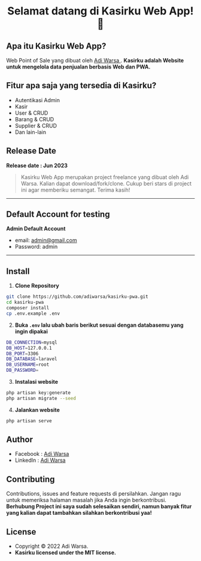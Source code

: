 <h1 align="center">Selamat datang di Kasirku Web App! 👋</h1>

## Apa itu Kasirku Web App?

Web Point of Sale yang dibuat oleh <a href="https://github.com/adiwarsa"> Adi Warsa </a>. **Kasirku adalah Website untuk mengelola data penjualan berbasis Web dan PWA.**

## Fitur apa saja yang tersedia di Kasirku?

- Autentikasi Admin
- Kasir
- User & CRUD
- Barang & CRUD
- Supplier & CRUD
- Dan lain-lain

## Release Date

**Release date : Jun 2023**

> Kasirku Web App merupakan project freelance yang dibuat oleh Adi Warsa. Kalian dapat download/fork/clone. Cukup beri stars di project ini agar memberiku semangat. Terima kasih!

---

## Default Account for testing

**Admin Default Account**

- email: admin@gmail.com
- Password: admin

---

## Install

1. **Clone Repository**

```bash
git clone https://github.com/adiwarsa/kasirku-pwa.git
cd kasirku-pwa
composer install
cp .env.example .env
```

2. **Buka `.env` lalu ubah baris berikut sesuai dengan databasemu yang ingin dipakai**

```bash
DB_CONNECTION=mysql
DB_HOST=127.0.0.1
DB_PORT=3306
DB_DATABASE=laravel
DB_USERNAME=root
DB_PASSWORD=
```

3. **Instalasi website**

```bash
php artisan key:generate
php artisan migrate --seed
```

4. **Jalankan website**

```bash
php artisan serve
```

## Author

- Facebook : <a href="https://www.facebook.com/adi.limitha13/"> Adi Warsa</a>
- LinkedIn : <a href="https://www.linkedin.com/in/adiwarsa/"> Adi Warsa</a>

## Contributing

Contributions, issues and feature requests di persilahkan.
Jangan ragu untuk memeriksa halaman masalah jika Anda ingin berkontribusi. **Berhubung Project ini saya sudah selesaikan sendiri, namun banyak fitur yang kalian dapat tambahkan silahkan berkontribusi yaa!**

## License

- Copyright © 2022 Adi Warsa.
- **Kasirku licensed under the MIT license.**
